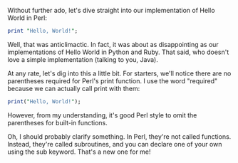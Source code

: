 Without further ado, let's dive straight into our implementation 
of Hello World in Perl:

```perl
print "Hello, World!";
```

Well, that was anticlimactic. In fact, it was about as disappointing 
as our implementations of Hello World in Python and Ruby. That said, 
who doesn't love a simple implementation (talking to you, Java).

At any rate, let's dig into this a little bit. For starters, we'll 
notice there are no parentheses required for Perl's print function. 
I use the word "required" because we can actually call print with them:

```perl
print("Hello, World!");
```

However, from my understanding, it's good Perl style to omit the parentheses 
for built-in functions.

Oh, I should probably clarify something. In Perl, they're not called 
functions. Instead, they're called subroutines, and you can declare one 
of your own using the sub keyword. That's a new one for me!
